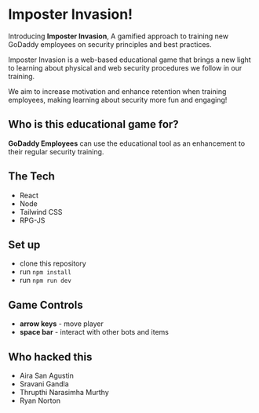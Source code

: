 # Imposter Invasion!

Introducing **Imposter Invasion**, A gamified approach to training new GoDaddy employees on security principles and best practices.

Imposter Invasion is a web-based educational game that brings a new light to learning about physical and web security procedures we follow in our training.

We aim to increase motivation and enhance retention when training employees, making learning about security more fun and engaging!


## Who is this educational game for?

**GoDaddy Employees** can use the educational tool as an enhancement to their regular security training.

## The Tech

- React
- Node
- Tailwind CSS
- RPG-JS

## Set up

- clone this repository
- run `npm install`
- run `npm run dev`

## Game Controls

- **arrow keys** - move player
- **space bar** - interact with other bots and items

## Who hacked this

- Aira San Agustin
- Sravani Gandla
- Thrupthi Narasimha Murthy
- Ryan Norton
